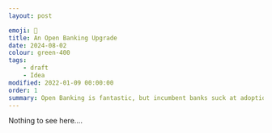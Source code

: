 ```yaml
---
layout: post

emoji: 🏦
title: An Open Banking Upgrade
date: 2024-08-02
colour: green-400
tags: 
    - draft
    - Idea
modified: 2022-01-09 00:00:00
order: 1
summary: Open Banking is fantastic, but incumbent banks suck at adoption.
---
```


Nothing to see here....